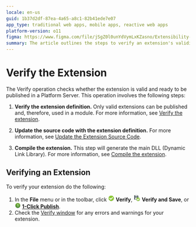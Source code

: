 ```yaml
---
locale: en-us
guid: 1b37d2df-87ea-4a65-a8c1-82b41ede7e07
app_type: traditional web apps, mobile apps, reactive web apps
platform-version: o11
figma: https://www.figma.com/file/jSgZ0l0unYdVymLxKZasno/Extensibility-and-Integration?type=design&node-id=3387%3A2064&mode=design&t=187UAgmZTPxcY0ZG-1
summary: The article outlines the steps to verify an extension's validity before publishing it on a Platform Server
---
```

# Verify the Extension

The Verify operation checks whether the extension is valid and ready to be published in a Platform Server. This operation involves the following steps:

1. **Verify the extension definition.** Only valid extensions can be published and, therefore, used in a module. For more information, see [Verify the extension](<extension-verify-definition.md>).

1. **Update the source code with the extension definition.** For more information, see [Update the Extension Source Code](<extension-update-source-code.md>).

1. **Compile the extension.** This step will generate the main DLL (Dynamic Link Library). For more information, see [Compile the extension](<extension-compile.md>).


## Verifying an Extension

To verify your extension do the following:
  
1. In the **File** menu or in the toolbar, click ![Icon for validating an extension in the File menu or toolbar](images/validate.png "Validate Extension") **Verify**, ![Icon for the Verify and Save option for an extension](images/verify-save-icon.png "Verify and Save Extension") **Verify and Save**, or ![Icon for the 1-Click Publish option for an extension](images/1-click-publish-icon.png "1-Click Publish Extension") [**1-Click Publish**](<extension-1-cp.md>).
1. Check the [Verify window](<../../../ref/integration-studio/menu/file/extension-verify-window.md>) for any errors and warnings for your extension.
